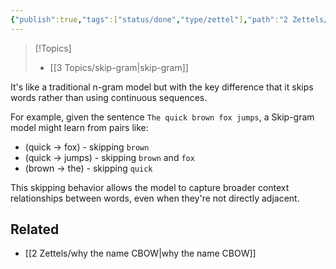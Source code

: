 ```yaml
---
{"publish":true,"tags":["status/done","type/zettel"],"path":"2 Zettels/why the name skip-gram.md","permalink":"/2-zettels/why-the-name-skip-gram/","PassFrontmatter":true}
---
```



> [!Topics]
> - [[3 Topics/skip-gram\|skip-gram]]

It's like a traditional n-gram model but with the key difference that it skips words rather than using continuous sequences.

For example, given the sentence `The quick brown fox jumps`, a Skip-gram model might learn from pairs like:

- (quick → fox) - skipping `brown`
- (quick → jumps) - skipping `brown` and `fox`
- (brown → the) - skipping `quick`

This skipping behavior allows the model to capture broader context relationships between words, even when they're not directly adjacent.


## Related
- [[2 Zettels/why the name CBOW\|why the name CBOW]]